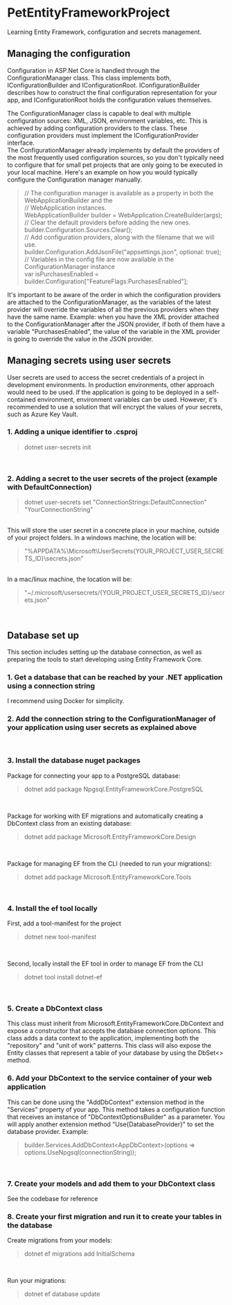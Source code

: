 # PetEntityFrameworkProject
Learning Entity Framework, configuration and secrets management.

## Managing the configuration
Configuration in ASP.Net Core is handled through the ConfigurationManager class. This class implements both,
IConfigurationBuilder and IConfigurationRoot. IConfigurationBuilder describes how to construct the final configuration representation for your app, and IConfigurationRoot holds the configuration values themselves.

The ConfigurationManager class is capable to deal with multiple configuration sources: XML, JSON, environment
variables, etc. This is achieved by adding configuration providers to the class. These configuration providers
must implement the IConfigurationProvider interface.
<br>
The ConfigurationManager already implements by default the providers of the most frequently used configuration
sources, so you don't typically need to configure that for small pet projects that are only going to be 
executed in your local machine. Here's an example on how you would typically configure the Configuration manager manually.
<br>

> // The configuration manager is available as a property in both the WebApplicationBuilder and the <br>
> // WebApplication instances. <br>
> WebApplicationBuilder builder = WebApplication.CreateBuilder(args); <br>
> // Clear the default providers before adding the new ones. <br>
> builder.Configuration.Sources.Clear(); <br>
> // Add configuration providers, along with the filename that we will use. <br>
> builder.Configuration.AddJsonFile("appsettings.json", optional: true); <br>
> // Variables in the config file are now available in the ConfigurationManager instance <br>
> var isPurchasesEnabled = builder.Configuration["FeatureFlags:PurchasesEnabled"]; <br>

It's important to be aware of the order in which the configuration providers are attached to the 
ConfigurationManager, as the variables of the latest provider will override the variables of all the previous
providers when they have the same name. Example: when you have the XML provider attached to the ConfigurationManager after the JSON provider, if both of them have a variable "PurchasesEnabled", the value
of the variable in the XML provider is going to override the value in the JSON provider.
<br>

## Managing secrets using user secrets
User secrets are used to access the secret credentials of a project in development environments. In 
production environments, other approach would need to be used. If the application is going to be deployed
in a self-contained environment, environment variables can be used. However, it's recommended to use a 
solution that will encrypt the values of your secrets, such as Azure Key Vault.

### 1. Adding a unique identifier to .csproj
> dotnet user-secrets init
<br>

### 2. Adding a secret to the user secrets of the project (example with DefaultConnection)
> dotnet user-secrets set "ConnectionStrings:DefaultConnection" "YourConnectionString"
<br>
This will store the user secret in a concrete place in your machine, outside of your project folders.
In a windows machine, the location will be:

> "%APPDATA%\Microsoft\UserSecrets\{YOUR_PROJECT_USER_SECRETS_ID}\secrets.json"
<br>
In a mac/linux machine, the location will be:

> "~/.microsoft/usersecrets/{YOUR_PROJECT_USER_SECRETS_ID}/secrets.json"
<br>

## Database set up
This section includes setting up the database connection, as well as preparing the tools to start developing using Entity Framework Core.
<br>

### 1. Get a database that can be reached by your .NET application using a connection string
I recommend using Docker for simplicity.
<br>

### 2. Add the connection string to the ConfigurationManager of your application using user secrets as explained above
<br>

### 3. Install the database nuget packages
Package for connecting your app to a PostgreSQL database:
> dotnet add package Npgsql.EntityFrameworkCore.PostgreSQL
<br>

Package for working with EF migrations and automatically creating a DbContext class from an existing database:
> dotnet add package Microsoft.EntityFrameworkCore.Design
<br>

Package for managing EF from the CLI (needed to run your migrations):
> dotnet add package Microsoft.EntityFrameworkCore.Tools
<br>

### 4. Install the ef tool locally
First, add a tool-manifest for the project
> dotnet new tool-manifest
<br>

Second, locally install the EF tool in order to manage EF from the CLI
> dotnet tool install dotnet-ef
<br> 

### 5. Create a DbContext class
This class must inherit from Microsoft.EntityFrameworkCore.DbContext and expose a constructor that accepts the database connection options. This class adds a data context to the application, implementing both the "repository" and "unit of work" patterns. This class will also expose the Entity classes that represent a table of your database by using the DbSet<> method.
<br>

### 6. Add your DbContext to the service container of your web application
This can be done using the "AddDbContext" extension method in the "Services" property of your app. This method takes a configuration function that receives an instance of "DbContextOptionsBuilder" as a parameter. You will apply another extension method 
"Use{DatabaseProvider}" to set the database provider. Example:
> builder.Services.AddDbContext\<AppDbContext\>(options => options.UseNpgsql(connectionString));
<br>

### 7. Create your models and add them to your DbContext class
See the codebase for reference
<br>

### 8. Create your first migration and run it to create your tables in the database
Create migrations from your models:
> dotnet ef migrations add InitialSchema
<br>

Run your migrations:
> dotnet ef database update
<br>
